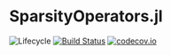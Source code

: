 # SparsityOperators.jl

![Lifecycle](https://img.shields.io/badge/lifecycle-experimental-orange.svg)<!--
![Lifecycle](https://img.shields.io/badge/lifecycle-maturing-blue.svg)
![Lifecycle](https://img.shields.io/badge/lifecycle-stable-green.svg)
![Lifecycle](https://img.shields.io/badge/lifecycle-retired-orange.svg)
![Lifecycle](https://img.shields.io/badge/lifecycle-archived-red.svg)
![Lifecycle](https://img.shields.io/badge/lifecycle-dormant-blue.svg) -->
[![Build Status](https://travis-ci.org/tknopp/SparsityOperators.jl.svg?branch=master)](https://travis-ci.org/tknopp/SparsityOperators.jl)
[![codecov.io](http://codecov.io/github/tknopp/SparsityOperators.jl/coverage.svg?branch=master)](http://codecov.io/github/tknopp/SparsityOperators.jl?branch=master)
